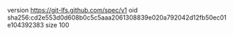 version https://git-lfs.github.com/spec/v1
oid sha256:cd2e553d0d608b0c5c5aaa2061308839e020a792042d12fb50ec01e104392383
size 100
